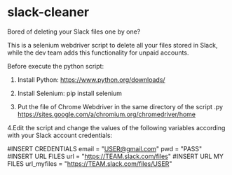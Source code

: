# slack-cleaner

 Bored of deleting your Slack files one by one?

 This is a selenium webdriver script to delete all your files stored in Slack,
 while the dev team adds this functionality for unpaid accounts.

 Before execute the python script:
 
 1. Install Python:
  https://www.python.org/downloads/
  
 2. Install Selenium:
  pip install selenium
  
 3. Put the file of Chrome Webdriver in the same directory of the script .py
  https://sites.google.com/a/chromium.org/chromedriver/home
  
 4.Edit the script and change the values of the following variables
 according with your Slack account credentials:
 
 #INSERT CREDENTIALS
    email = "USER@gmail.com"
    pwd = "PASS"
 #INSERT URL FILES
    url = "https://TEAM.slack.com/files"
 #INSERT URL MY FILES
    url_myfiles = "https://TEAM.slack.com/files/USER"
    
 
